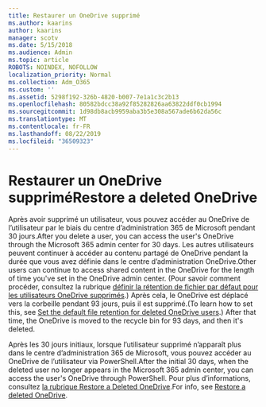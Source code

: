 ```yaml
---
title: Restaurer un OneDrive supprimé
ms.author: kaarins
author: kaarins
manager: scotv
ms.date: 5/15/2018
ms.audience: Admin
ms.topic: article
ROBOTS: NOINDEX, NOFOLLOW
localization_priority: Normal
ms.collection: Adm_O365
ms.custom: ''
ms.assetid: 5298f192-326b-4820-b007-7e1a1c3c2b13
ms.openlocfilehash: 80582bdcc38a92f85282826aa63822ddf0cb1994
ms.sourcegitcommit: 1d98db8acb9959aba3b5e308a567ade6b62da56c
ms.translationtype: MT
ms.contentlocale: fr-FR
ms.lasthandoff: 08/22/2019
ms.locfileid: "36509323"
---
```

# <a name="restore-a-deleted-onedrive"></a><span data-ttu-id="64f9b-102">Restaurer un OneDrive supprimé</span><span class="sxs-lookup"><span data-stu-id="64f9b-102">Restore a deleted OneDrive</span></span>

<span data-ttu-id="64f9b-103">Après avoir supprimé un utilisateur, vous pouvez accéder au OneDrive de l’utilisateur par le biais du centre d’administration 365 de Microsoft pendant 30 jours.</span><span class="sxs-lookup"><span data-stu-id="64f9b-103">After you delete a user, you can access the user's OneDrive through the Microsoft 365 admin center for 30 days.</span></span> <span data-ttu-id="64f9b-104">Les autres utilisateurs peuvent continuer à accéder au contenu partagé de OneDrive pendant la durée que vous avez définie dans le centre d’administration OneDrive.</span><span class="sxs-lookup"><span data-stu-id="64f9b-104">Other users can continue to access shared content in the OneDrive for the length of time you've set in the OneDrive admin center.</span></span> <span data-ttu-id="64f9b-105">(Pour savoir comment procéder, consultez la rubrique [définir la rétention de fichier par défaut pour les utilisateurs OneDrive supprimés](https://go.microsoft.com/fwlink/?linkid=874267).) Après cela, le OneDrive est déplacé vers la corbeille pendant 93 jours, puis il est supprimé.</span><span class="sxs-lookup"><span data-stu-id="64f9b-105">(To learn how to set this, see [Set the default file retention for deleted OneDrive users](https://go.microsoft.com/fwlink/?linkid=874267).) After that time, the OneDrive is moved to the recycle bin for 93 days, and then it's deleted.</span></span>
  
<span data-ttu-id="64f9b-106">Après les 30 jours initiaux, lorsque l’utilisateur supprimé n’apparaît plus dans le centre d’administration 365 de Microsoft, vous pouvez accéder au OneDrive de l’utilisateur via PowerShell.</span><span class="sxs-lookup"><span data-stu-id="64f9b-106">After the initial 30 days, when the deleted user no longer appears in the Microsoft 365 admin center, you can access the user's OneDrive through PowerShell.</span></span> <span data-ttu-id="64f9b-107">Pour plus d’informations, consultez [la rubrique Restore a Deleted OneDrive](https://go.microsoft.com/fwlink/?linkid=874269).</span><span class="sxs-lookup"><span data-stu-id="64f9b-107">For info, see [Restore a deleted OneDrive](https://go.microsoft.com/fwlink/?linkid=874269).</span></span>
  

